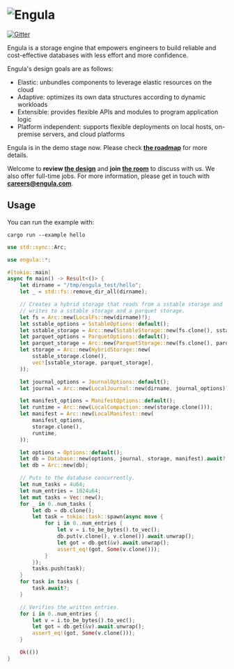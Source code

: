 # ![Engula](https://engula.com/images/logo-wide.png)

[![Gitter](https://badges.gitter.im/engula/contributors.svg)](https://gitter.im/engula/contributors?utm_source=badge&utm_medium=badge&utm_campaign=pr-badge)

Engula is a storage engine that empowers engineers to build reliable and cost-effective databases with less effort and more confidence.

Engula's design goals are as follows:

- Elastic: unbundles components to leverage elastic resources on the cloud
- Adaptive: optimizes its own data structures according to dynamic workloads
- Extensible: provides flexible APIs and modules to program application logic
- Platform independent: supports flexible deployments on local hosts, on-premise servers, and cloud platforms

Engula is in the demo stage now.
Please check **[the roadmap](https://github.com/engula/engula/issues/1)** for more details.

Welcome to **review [the design](docs/design.md)** and **join [the room](https://gitter.im/engula/contributors)** to discuss with us.
We also offer full-time jobs. For more information, please get in touch with **careers@engula.com**.

## Usage

You can run the example with:

```
cargo run --example hello
```

```rust
use std::sync::Arc;

use engula::*;

#[tokio::main]
async fn main() -> Result<()> {
    let dirname = "/tmp/engula_test/hello";
    let _ = std::fs::remove_dir_all(dirname);

    // Creates a hybrid storage that reads from a sstable storage and
    // writes to a sstable storage and a parquet storage.
    let fs = Arc::new(LocalFs::new(dirname)?);
    let sstable_options = SstableOptions::default();
    let sstable_storage = Arc::new(SstableStorage::new(fs.clone(), sstable_options));
    let parquet_options = ParquetOptions::default();
    let parquet_storage = Arc::new(ParquetStorage::new(fs.clone(), parquet_options));
    let storage = Arc::new(HybridStorage::new(
        sstable_storage.clone(),
        vec![sstable_storage, parquet_storage],
    ));

    let journal_options = JournalOptions::default();
    let journal = Arc::new(LocalJournal::new(dirname, journal_options)?);

    let manifest_options = ManifestOptions::default();
    let runtime = Arc::new(LocalCompaction::new(storage.clone()));
    let manifest = Arc::new(LocalManifest::new(
        manifest_options,
        storage.clone(),
        runtime,
    ));

    let options = Options::default();
    let db = Database::new(options, journal, storage, manifest).await?;
    let db = Arc::new(db);

    // Puts to the database concurrently.
    let num_tasks = 4u64;
    let num_entries = 1024u64;
    let mut tasks = Vec::new();
    for _ in 0..num_tasks {
        let db = db.clone();
        let task = tokio::task::spawn(async move {
            for i in 0..num_entries {
                let v = i.to_be_bytes().to_vec();
                db.put(v.clone(), v.clone()).await.unwrap();
                let got = db.get(&v).await.unwrap();
                assert_eq!(got, Some(v.clone()));
            }
        });
        tasks.push(task);
    }
    for task in tasks {
        task.await?;
    }

    // Verifies the written entries.
    for i in 0..num_entries {
        let v = i.to_be_bytes().to_vec();
        let got = db.get(&v).await.unwrap();
        assert_eq!(got, Some(v.clone()));
    }

    Ok(())
}
```
